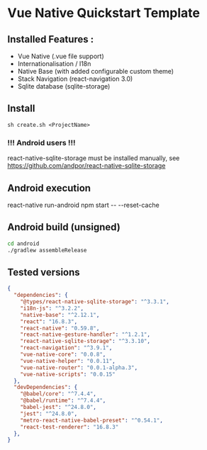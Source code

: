 # Vue Native Quickstart Template

## Installed Features :
- Vue Native (.vue file support)
- Internationalisation / I18n
- Native Base (with added configurable custom theme)
- Stack Navigation (react-navigation 3.0)
- Sqlite database (sqlite-storage)

## Install 
`sh create.sh <ProjectName>`

### !!! Android users !!!
react-native-sqlite-storage must be installed manually, see https://github.com/andpor/react-native-sqlite-storage

## Android execution
react-native run-android
npm start -- --reset-cache

## Android build (unsigned)
```sh
cd android
./gradlew assembleRelease
```

## Tested versions
```json
{
  "dependencies": {
    "@types/react-native-sqlite-storage": "^3.3.1",
    "i18n-js": "^3.2.2",
    "native-base": "^2.12.1",
    "react": "16.8.3",
    "react-native": "0.59.8",
    "react-native-gesture-handler": "^1.2.1",
    "react-native-sqlite-storage": "^3.3.10",
    "react-navigation": "^3.9.1",
    "vue-native-core": "0.0.8",
    "vue-native-helper": "0.0.11",
    "vue-native-router": "0.0.1-alpha.3",
    "vue-native-scripts": "0.0.15"
  },
  "devDependencies": {
    "@babel/core": "^7.4.4",
    "@babel/runtime": "^7.4.4",
    "babel-jest": "^24.8.0",
    "jest": "^24.8.0",
    "metro-react-native-babel-preset": "^0.54.1",
    "react-test-renderer": "16.8.3"
  },
}
```
